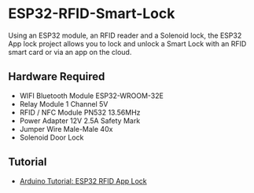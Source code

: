 # ESP32-RFID-Smart-Lock
Using an ESP32 module, an RFID reader and a Solenoid lock, the ESP32 App lock project allows you to lock and unlock a Smart Lock with an RFID smart card or via an app on the cloud.

## Hardware Required
- WIFI Bluetooth Module ESP32-WROOM-32E
- Relay Module 1 Channel 5V
- RFID / NFC Module PN532 13.56MHz
- Power Adapter 12V 2.5A Safety Mark
- Jumper Wire Male-Male 40x
- Solenoid Door Lock

## Tutorial
- [Arduino Tutorial: ESP32 RFID App Lock](https://www.kuriosity.sg/pages/arduino-tutorial-esp32-blynk-rfid-app-lock)
